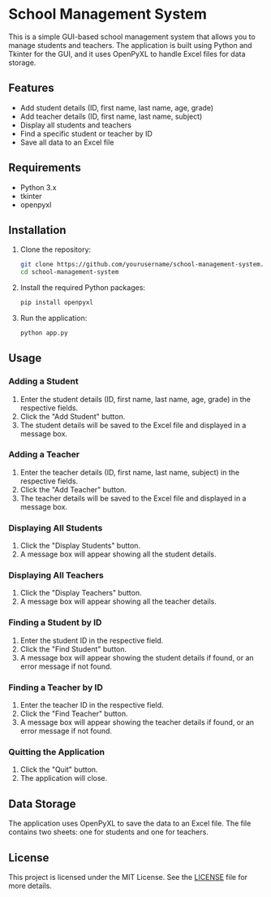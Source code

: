 # School Management System

This is a simple GUI-based school management system that allows you to manage students and teachers. The application is built using Python and Tkinter for the GUI, and it uses OpenPyXL to handle Excel files for data storage.

## Features

- Add student details (ID, first name, last name, age, grade)
- Add teacher details (ID, first name, last name, subject)
- Display all students and teachers
- Find a specific student or teacher by ID
- Save all data to an Excel file

## Requirements

- Python 3.x
- tkinter
- openpyxl

## Installation

1. Clone the repository:
    ```bash
    git clone https://github.com/yourusername/school-management-system.git
    cd school-management-system
    ```

2. Install the required Python packages:
    ```bash
    pip install openpyxl
    ```

3. Run the application:
    ```bash
    python app.py
    ```

## Usage

### Adding a Student

1. Enter the student details (ID, first name, last name, age, grade) in the respective fields.
2. Click the "Add Student" button.
3. The student details will be saved to the Excel file and displayed in a message box.

### Adding a Teacher

1. Enter the teacher details (ID, first name, last name, subject) in the respective fields.
2. Click the "Add Teacher" button.
3. The teacher details will be saved to the Excel file and displayed in a message box.

### Displaying All Students

1. Click the "Display Students" button.
2. A message box will appear showing all the student details.

### Displaying All Teachers

1. Click the "Display Teachers" button.
2. A message box will appear showing all the teacher details.

### Finding a Student by ID

1. Enter the student ID in the respective field.
2. Click the "Find Student" button.
3. A message box will appear showing the student details if found, or an error message if not found.

### Finding a Teacher by ID

1. Enter the teacher ID in the respective field.
2. Click the "Find Teacher" button.
3. A message box will appear showing the teacher details if found, or an error message if not found.

### Quitting the Application

1. Click the "Quit" button.
2. The application will close.

## Data Storage

The application uses OpenPyXL to save the data to an Excel file. The file contains two sheets: one for students and one for teachers.

## License

This project is licensed under the MIT License. See the [LICENSE](LICENSE) file for more details.
